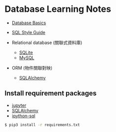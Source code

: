 # Database Learning Notes

- [Database Basics](https://github.com/kaka-lin/Notes/tree/master/DB/db_basics.md)

- [SQL Style Guide](https://www.sqlstyle.guide/zh-tw/)

- Relational database (關聯式資料庫)
  - [SQLite](https://github.com/kaka-lin/Notes/tree/master/DB/SQLite)
  - [MySQL](https://github.com/kaka-lin/Notes/tree/master/DB/MySQL)


- ORM (物件關聯對映)
  - [SQLAlchemy](https://github.com/kaka-lin/Notes/tree/master/DB/SQLAlchemy)


## Install requirement packages

- [jupyter](https://jupyter.org/)
- [SQLAlchemy](https://www.sqlalchemy.org/)
- [ipython-sql](https://github.com/catherinedevlin/ipython-sql)

```bash
$ pip3 install -r requirements.txt
```
